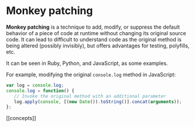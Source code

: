 # Monkey patching

**Monkey patching** is a technique to add, modify, or suppress the default behavior of a piece of code at runtime without changing its original source code. It can lead to difficult to understand code as the original method is being altered (possibly invisibly), but offers advantages for testing, polyfills, etc. 

It can be seen in Ruby, Python, and JavaScript, as some examples.

For example, modifying the original `console.log` method in JavaScript:
```js
var log = console.log;
console.log = function() {
   // Invoke the original method with an additional parameter
   log.apply(console, [(new Date()).toString()].concat(arguments));
};
```

[[concepts]]